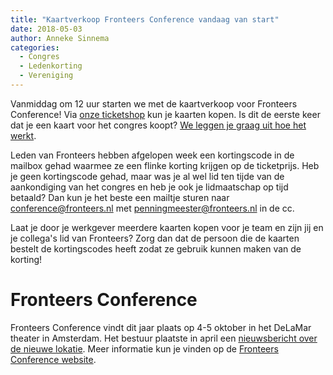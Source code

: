 ```yaml
---
title: "Kaartverkoop Fronteers Conference vandaag van start"
date: 2018-05-03
author: Anneke Sinnema
categories: 
  - Congres
  - Ledenkorting
  - Vereniging
---
```

Vanmiddag om 12 uur starten we met de kaartverkoop voor Fronteers Conference! Via [onze ticketshop](https://tickets.fronteers.nl/) kun je kaarten kopen. Is dit de eerste keer dat je een kaart voor het congres koopt? [We leggen je graag uit hoe het werkt](/congres/2018/tickets).

Leden van Fronteers hebben afgelopen week een kortingscode in de mailbox gehad waarmee ze een flinke korting krijgen op de ticketprijs. Heb je geen kortingscode gehad, maar was je al wel lid ten tijde van de aankondiging van het congres en heb je ook je lidmaatschap op tijd betaald? Dan kun je het beste een mailtje sturen naar [conference@fronteers.nl](mailto:conference@fronteers.nl) met [penningmeester@fronteers.nl](mailto:penningmeester@fronteers.nl) in de cc.

Laat je door je werkgever meerdere kaarten kopen voor je team en zijn jij en je collega's lid van Fronteers? Zorg dan dat de persoon die de kaarten bestelt de kortingscodes heeft zodat ze gebruik kunnen maken van de korting!

# Fronteers Conference

Fronteers Conference vindt dit jaar plaats op 4-5 oktober in het DeLaMar theater in Amsterdam. Het bestuur plaatste in april een [nieuwsbericht over de nieuwe lokatie](/blog/2018/04/fronteers-conference-in-2018-in-het-delamar-theater). Meer informatie kun je vinden op de [Fronteers Conference website](https://fronteers.nl/congres/2018).
